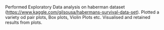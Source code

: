 Performed Exploratory Data analysis on haberman dataset (https://www.kaggle.com/gilsousa/habermans-survival-data-set).
Plotted a variety od pair plots, Box plots, Violin Plots etc.
Visualised and retained results from plots.
